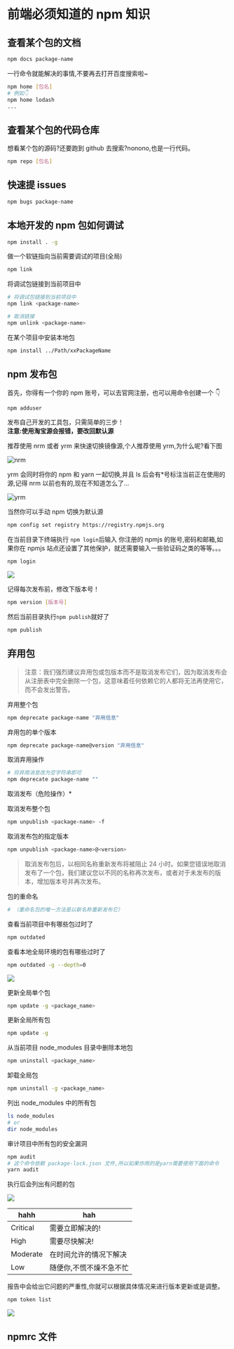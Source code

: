 # 前端必须知道的 npm 知识

## 查看某个包的文档

```sh
npm docs package-name
```

一行命令就能解决的事情,不要再去打开百度搜索啦~

```sh
npm home [包名]
# 例如👇
npm home lodash
...
```

## 查看某个包的代码仓库

想看某个包的源码?还要跑到 github 去搜索?nonono,也是一行代码。

```sh
npm repo [包名]
```

## 快速提 issues

```sh
npm bugs package-name
```

## 本地开发的 npm 包如何调试

```sh
npm install . -g
```

做一个软链指向当前需要调试的项目(全局)

```sh
npm link
```

将调试包链接到当前项目中

```sh
# 将调试包链接到当前项目中
npm link <package-name>

# 取消链接
npm unlink <package-name>
```

在某个项目中安装本地包

```sh
npm install ../Path/xxPackageName
```

## npm 发布包

首先，你得有一个你的 npm 账号，可以去官网注册，也可以用命令创建一个 👇

```sh
npm adduser
```

发布自己开发的工具包，只需简单的三步！  
**注意:使用淘宝源会报错，要改回默认源**

推荐使用 nrm 或者 yrm 来快速切换镜像源,个人推荐使用 yrm,为什么呢?看下图

![nrm](https://raw.githubusercontent.com/wangrongding/image-house/master/images202202241454077.png)

yrm 会同时将你的 npm 和 yarn 一起切换,并且 ls 后会有\*号标注当前正在使用的源,记得 nrm 以前也有的,现在不知道怎么了...

![yrm](https://raw.githubusercontent.com/wangrongding/image-house/master/images202202241455991.png)

当然你可以手动 npm 切换为默认源

```sh
npm config set registry https://registry.npmjs.org
```

在当前目录下终端执行 `npm login`后输入 你注册的 npmjs 的账号,密码和邮箱,如果你在 npmjs 站点还设置了其他保护，就还需要输入一些验证码之类的等等。。。

```sh
npm login
```

![](https://raw.githubusercontent.com/wangrongding/image-house/master/images202202241516225.png)

记得每次发布前，修改下版本号！

```sh
npm version [版本号]
```

然后当前目录执行`npm publish`就好了

```sh
npm publish
```

## 弃用包

> 注意：我们强烈建议弃用包或包版本而不是取消发布它们，因为取消发布会从注册表中完全删除一个包，这意味着任何依赖它的人都将无法再使用它，而不会发出警告。

弃用整个包

```sh
npm deprecate package-name "弃用信息"
```

弃用包的单个版本

```sh
npm deprecate package-name@version "弃用信息"
```

取消弃用操作

```sh
# 将弃用消息改为空字符串即可
npm deprecate package-name ""

```

取消发布（危险操作）\*

取消发布整个包

```sh
npm unpublish <package-name> -f
```

取消发布包的指定版本

```sh
npm unpublish <package-name>@<version>
```

> 取消发布包后，以相同名称重新发布将被阻止 24 小时。如果您错误地取消发布了一个包，我们建议您以不同的名称再次发布，或者对于未发布的版本，增加版本号并再次发布。

包的重命名

```sh
# （重命名包的唯一方法是以新名称重新发布它）
```

查看当前项目中有哪些包过时了

```sh
npm outdated
```

查看本地全局环境的包有哪些过时了

```sh
npm outdated -g --depth=0
```

![](https://raw.githubusercontent.com/wangrongding/image-house/master/images202202241439826.png)

更新全局单个包

```sh
npm update -g <package_name>
```

更新全局所有包

```sh
npm update -g
```

从当前项目 node_modules 目录中删除本地包

```sh
npm uninstall <package_name>
```

卸载全局包

```sh
npm uninstall -g <package_name>
```

列出 node_modules 中的所有包

```sh
ls node_modules
# or
dir node_modules
```

审计项目中所有包的安全漏洞

```sh
npm audit
# 这个命令依赖 package-lock.json 文件,所以如果你用的是yarn需要使用下面的命令
yarn audit
```

执行后会列出有问题的包

![](https://raw.githubusercontent.com/wangrongding/image-house/master/images202202241510917.png)

| hahh     | hah                     |
| -------- | ----------------------- |
| Critical | 需要立即解决的!         |
| High     | 需要尽快解决!           |
| Moderate | 在时间允许的情况下解决  |
| Low      | 随便你,不慌不燥不急不忙 |

报告中会给出它问题的严重性,你就可以根据具体情况来进行版本更新或是调整。

```sh
npm token list
```

![](https://raw.githubusercontent.com/wangrongding/image-house/master/images202202241525019.png)

## npmrc 文件
